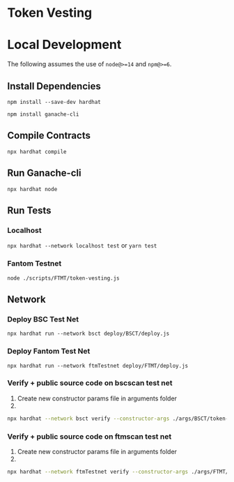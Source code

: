 # Token Vesting

# Local Development

The following assumes the use of `node@>=14` and `npm@>=6`.

## Install Dependencies

`npm install --save-dev hardhat`

`npm install ganache-cli`

## Compile Contracts

`npx hardhat compile`

## Run Ganache-cli

`npx hardhat node`

## Run Tests

### Localhost

`npx hardhat --network localhost test` or `yarn test`

### Fantom Testnet

`node ./scripts/FTMT/token-vesting.js`

## Network

### Deploy BSC Test Net

`npx hardhat run --network bsct deploy/BSCT/deploy.js`

### Deploy Fantom Test Net

`npx hardhat run --network ftmTestnet deploy/FTMT/deploy.js`

### Verify + public source code on bscscan test net

1. Create new constructor params file in arguments folder
2.

```bash
npx hardhat --network bsct verify --constructor-args ./args/BSCT/token-vesting-args.js DEPLOYED_CONTRACT_ADDRESS
```

### Verify + public source code on ftmscan test net

1. Create new constructor params file in arguments folder
2.

```bash
npx hardhat --network ftmTestnet verify --constructor-args ./args/FTMT/token-vesting-args.js DEPLOYED_CONTRACT_ADDRESS
```
